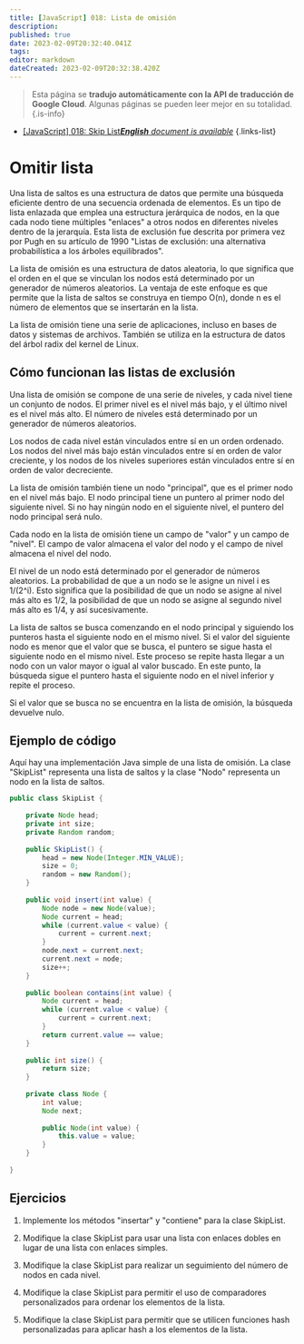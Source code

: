 ```yaml
---
title: [JavaScript] 018: Lista de omisión
description: 
published: true
date: 2023-02-09T20:32:40.041Z
tags: 
editor: markdown
dateCreated: 2023-02-09T20:32:38.420Z
---
```


> Esta página se **tradujo automáticamente con la API de traducción de Google Cloud**.
Algunas páginas se pueden leer mejor en su totalidad.{.is-info}



- [[JavaScript] 018: Skip List***English** document is available*](/en/Knowledge-base/Algorithm/javascript-018-skip-list)
{.links-list}


# Omitir lista

Una lista de saltos es una estructura de datos que permite una búsqueda eficiente dentro de una secuencia ordenada de elementos. Es un tipo de lista enlazada que emplea una estructura jerárquica de nodos, en la que cada nodo tiene múltiples "enlaces" a otros nodos en diferentes niveles dentro de la jerarquía. Esta lista de exclusión fue descrita por primera vez por Pugh en su artículo de 1990 "Listas de exclusión: una alternativa probabilística a los árboles equilibrados".

La lista de omisión es una estructura de datos aleatoria, lo que significa que el orden en el que se vinculan los nodos está determinado por un generador de números aleatorios. La ventaja de este enfoque es que permite que la lista de saltos se construya en tiempo O(n), donde n es el número de elementos que se insertarán en la lista.

La lista de omisión tiene una serie de aplicaciones, incluso en bases de datos y sistemas de archivos. También se utiliza en la estructura de datos del árbol radix del kernel de Linux.

## Cómo funcionan las listas de exclusión

Una lista de omisión se compone de una serie de niveles, y cada nivel tiene un conjunto de nodos. El primer nivel es el nivel más bajo, y el último nivel es el nivel más alto. El número de niveles está determinado por un generador de números aleatorios.

Los nodos de cada nivel están vinculados entre sí en un orden ordenado. Los nodos del nivel más bajo están vinculados entre sí en orden de valor creciente, y los nodos de los niveles superiores están vinculados entre sí en orden de valor decreciente.

La lista de omisión también tiene un nodo "principal", que es el primer nodo en el nivel más bajo. El nodo principal tiene un puntero al primer nodo del siguiente nivel. Si no hay ningún nodo en el siguiente nivel, el puntero del nodo principal será nulo.

Cada nodo en la lista de omisión tiene un campo de "valor" y un campo de "nivel". El campo de valor almacena el valor del nodo y el campo de nivel almacena el nivel del nodo.

El nivel de un nodo está determinado por el generador de números aleatorios. La probabilidad de que a un nodo se le asigne un nivel i es 1/(2^i). Esto significa que la posibilidad de que un nodo se asigne al nivel más alto es 1/2, la posibilidad de que un nodo se asigne al segundo nivel más alto es 1/4, y así sucesivamente.

La lista de saltos se busca comenzando en el nodo principal y siguiendo los punteros hasta el siguiente nodo en el mismo nivel. Si el valor del siguiente nodo es menor que el valor que se busca, el puntero se sigue hasta el siguiente nodo en el mismo nivel. Este proceso se repite hasta llegar a un nodo con un valor mayor o igual al valor buscado. En este punto, la búsqueda sigue el puntero hasta el siguiente nodo en el nivel inferior y repite el proceso.

Si el valor que se busca no se encuentra en la lista de omisión, la búsqueda devuelve nulo.

## Ejemplo de código

Aquí hay una implementación Java simple de una lista de omisión. La clase "SkipList" representa una lista de saltos y la clase "Nodo" representa un nodo en la lista de saltos.

```java
public class SkipList {
    
    private Node head;
    private int size;
    private Random random;
    
    public SkipList() {
        head = new Node(Integer.MIN_VALUE);
        size = 0;
        random = new Random();
    }
    
    public void insert(int value) {
        Node node = new Node(value);
        Node current = head;
        while (current.value < value) {
            current = current.next;
        }
        node.next = current.next;
        current.next = node;
        size++;
    }
    
    public boolean contains(int value) {
        Node current = head;
        while (current.value < value) {
            current = current.next;
        }
        return current.value == value;
    }
    
    public int size() {
        return size;
    }
    
    private class Node {
        int value;
        Node next;
        
        public Node(int value) {
            this.value = value;
        }
    }
    
}
```

## Ejercicios

1. Implemente los métodos "insertar" y "contiene" para la clase SkipList.

2. Modifique la clase SkipList para usar una lista con enlaces dobles en lugar de una lista con enlaces simples.

3. Modifique la clase SkipList para realizar un seguimiento del número de nodos en cada nivel.

4. Modifique la clase SkipList para permitir el uso de comparadores personalizados para ordenar los elementos de la lista.

5. Modifique la clase SkipList para permitir que se utilicen funciones hash personalizadas para aplicar hash a los elementos de la lista.